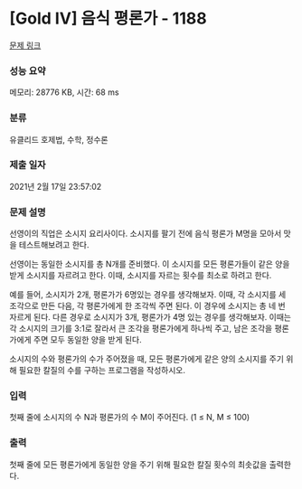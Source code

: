# [Gold IV] 음식 평론가 - 1188 

[문제 링크](https://www.acmicpc.net/problem/1188) 

### 성능 요약

메모리: 28776 KB, 시간: 68 ms

### 분류

유클리드 호제법, 수학, 정수론

### 제출 일자

2021년 2월 17일 23:57:02

### 문제 설명

<p>선영이의 직업은 소시지 요리사이다. 소시지를 팔기 전에 음식 평론가 M명을 모아서 맛을 테스트해보려고 한다.</p>

<p>선영이는 동일한 소시지를 총 N개를 준비했다. 이 소시지를 모든 평론가들이 같은 양을 받게 소시지를 자르려고 한다. 이때, 소시지를 자르는 횟수를 최소로 하려고 한다.</p>

<p>예를 들어, 소시지가 2개, 평론가가 6명있는 경우를 생각해보자. 이때, 각 소시지를 세 조각으로 만든 다음, 각 평론가에게 한 조각씩 주면 된다. 이 경우에 소시지는 총 네 번 자르게 된다. 다른 경우로 소시지가 3개, 평론가가 4명 있는 경우를 생각해보자. 이때는 각 소시지의 크기를 3:1로 잘라서 큰 조각을 평론가에게 하나씩 주고, 남은 조각을 평론가에게 주면 모두 동일한 양을 받게 된다.</p>

<p>소시지의 수와 평론가의 수가 주어졌을 때, 모든 평론가에게 같은 양의 소시지를 주기 위해 필요한 칼질의 수를 구하는 프로그램을 작성하시오. </p>

### 입력 

 <p>첫째 줄에 소시지의 수 N과 평론가의 수 M이 주어진다. (1 ≤ N, M ≤ 100)</p>

### 출력 

 <p>첫째 줄에 모든 평론가에게 동일한 양을 주기 위해 필요한 칼질 횟수의 최솟값을 출력한다. </p>

